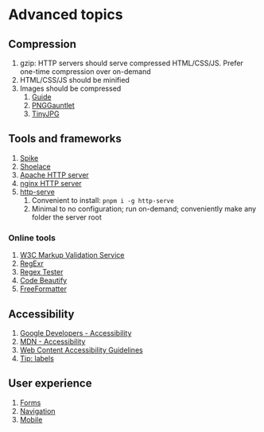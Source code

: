 # Advanced topics

## Compression

1. gzip: HTTP servers should serve compressed HTML/CSS/JS. Prefer one-time compression over on-demand
1. HTML/CSS/JS should be minified
1. Images should be compressed
	1. [Guide](https://images.guide/)
	1. [PNGGauntlet](https://pnggauntlet.com/)
	1. [TinyJPG](https://tinyjpg.com/)

## Tools and frameworks

1. [Spike](spike.md)
1. [Shoelace](shoelace.md)
1. [Apache HTTP server](http://httpd.apache.org/)
1. [nginx HTTP server](https://nginx.org/en/)
1. [http-serve](https://www.npmjs.com/package/http-serve)
	1. Convenient to install: `pnpm i -g http-serve`
	1. Minimal to no configuration; run on-demand; conveniently make any folder the server root

### Online tools

1. [W3C Markup Validation Service](https://validator.w3.org/)
1. [RegExr](https://regexr.com/)
1. [Regex Tester](https://www.regextester.com/)
1. [Code Beautify](https://codebeautify.org/)
1. [FreeFormatter](https://www.freeformatter.com/)

## Accessibility

1. [Google Developers - Accessibility](https://developers.google.com/web/fundamentals/accessibility/)
1. [MDN - Accessibility](https://developer.mozilla.org/en-US/docs/Web/Accessibility)
1. [Web Content Accessibility Guidelines](https://24ways.org/2017/wcag-for-people-who-havent-read-them/)
1. [Tip: labels](https://developer.paciellogroup.com/blog/2017/07/short-note-on-aria-label-aria-labelledby-and-aria-describedby/)

## User experience

1. [Forms](../ux/forms.md)
1. [Navigation](../ux/navigation.md)
1. [Mobile](../ux/mobile.md)
